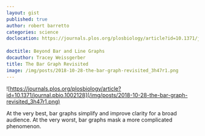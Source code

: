```yaml
---
layout: gist
published: true
author: robert barretto
categories: science
doclocation: https://journals.plos.org/plosbiology/article?id=10.1371/journal.pbio.1002128

doctitle: Beyond Bar and Line Graphs
docauthor: Tracey Weissgerber
title: The Bar Graph Revisited
image: /img/posts/2018-10-28-the-bar-graph-revisited_3h47r1.png
---
```

![https://journals.plos.org/plosbiology/article?id=10.1371/journal.pbio.1002128](/img/posts/2018-10-28-the-bar-graph-revisited_3h47r1.png)

At the very best, bar graphs simplify and improve clarity for a broad audience.  At the very worst, bar graphs mask a more complicated phenomenon.
